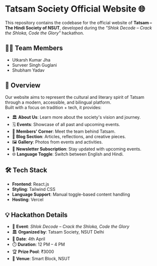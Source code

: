 # Tatsam Society Official Website 🌐

This repository contains the codebase for the official website of **Tatsam – The Hindi Society of NSUT**, developed during the *"Shlok Decode – Crack the Shloka, Code the Glory"* hackathon.

## 👨‍💻 Team Members
- Utkarsh Kumar Jha  
- Surveer Singh Guglani  
- Shubham Yadav  

## 🚀 Overview

Our website aims to represent the cultural and literary spirit of Tatsam through a modern, accessible, and bilingual platform.  
Built with a focus on tradition + tech, it provides:

- 🏛️ **About Us**: Learn more about the society's vision and journey.
- 🗓️ **Events**: Showcase of all past and upcoming events.
- 👥 **Members' Corner**: Meet the team behind Tatsam.
- 📝 **Blog Section**: Articles, reflections, and creative pieces.
- 🖼️ **Gallery**: Photos from events and activities.
- 📨 **Newsletter Subscription**: Stay updated with upcoming events.
- 🌐 **Language Toggle**: Switch between English and Hindi.

## 🛠️ Tech Stack

- **Frontend**: React.js  
- **Styling**: Tailwind CSS  
- **Language Support**: Manual toggle-based content handling  
- **Hosting**: Vercel 

## 💡 Hackathon Details

- 📌 **Event**: *Shlok Decode – Crack the Shloka, Code the Glory*  
- 🏛️ **Organized by**: Tatsam Society, NSUT Delhi  
- 📆 **Date**: 4th April  
- ⏱️ **Duration**: 12 PM – 4 PM  
- 🏆 **Prize Pool**: ₹3000  
- 📍 **Venue**: Smart Block, NSUT
